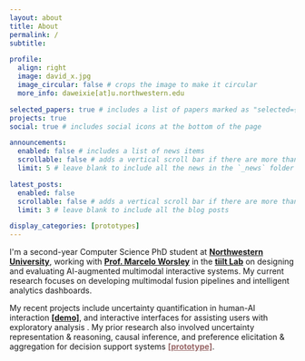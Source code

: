 ```yaml
---
layout: about
title: About
permalink: /
subtitle: 

profile:
  align: right
  image: david_x.jpg
  image_circular: false # crops the image to make it circular
  more_info: daweixie[at]u.northwestern.edu

selected_papers: true # includes a list of papers marked as "selected={true}"
projects: true
social: true # includes social icons at the bottom of the page

announcements:
  enabled: false # includes a list of news items
  scrollable: false # adds a vertical scroll bar if there are more than 3 news items
  limit: 5 # leave blank to include all the news in the `_news` folder

latest_posts:
  enabled: false
  scrollable: false # adds a vertical scroll bar if there are more than 3 new posts items
  limit: 3 # leave blank to include all the blog posts

display_categories: [prototypes]
---
```


I'm a second-year Computer Science PhD student at **[Northwestern University](https://www.northwestern.edu/)**, working with **[Prof. Marcelo Worsley](https://www.mccormick.northwestern.edu/research-faculty/directory/profiles/worsley-marcelo.html)** in the **[tiilt Lab](https://tiilt.northwestern.edu/)** on designing and evaluating AI-augmented multimodal interactive systems. My current research focuses on developing multimodal fusion pipelines and intelligent analytics dashboards.

My recent projects include uncertainty quantification in human-AI interaction **[\[demo\]](https://dawei-x.github.io/stimuli_demo/)**, and interactive interfaces for assisting users with exploratory analysis [<i class="fas fa-link"></i>](https://dawei-x.github.io/rashomon/). My prior research also involved uncertainty representation & reasoning, causal inference, and preference elicitation & aggregation for decision support systems <strong><a href="https://dawei-x.github.io/ifv-prototype/" style="color:#976666;">[prototype]</a></strong>.